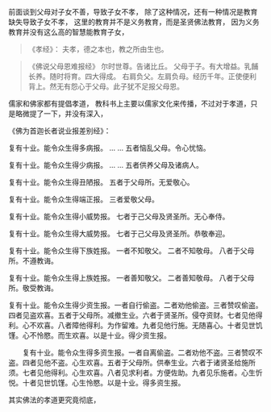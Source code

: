 前面谈到父母对子女不善，导致子女不孝，
除了这种情况，还有一种情况是教育缺失导致子女不孝，
这里的教育并不是义务教育，而是圣贤佛法教育，
因为义务教育并没有这么高的智慧能教育子女，

> 《孝经》：
> 夫孝，德之本也，教之所由生也。

> 《佛说父母恩难报经》
> 尔时世尊。告诸比丘。
> 父母于子。有大增益。乳餔长养。随时将育。四大得成。
> 右肩负父。左肩负母。经历千年。正使便利背上。然无有怨心于父母。此子犹不足报父母恩。

儒家和佛家都有提倡孝道，
教科书上主要以儒家文化来传播，不过对于孝道，只是略微提了一下，并没有深入，

《佛为首迦长者说业报差别经》：

复有十业。能令众生得多病报。
... ...
五者恼乱父母。令心忧恼。
  
复有十业。能令众生得少病报。
... ...
五者供养父母及诸病人。

复有十业。能令众生得丑陋报。
五者于父母所。无爱敬心。

复有十业。能令众生得端正报。
三者爱敬父母。

复有十业。能令众生得小威势报。
七者于己父母及贤圣所。无心奉侍。
 
复有十业。能令众生得大威势报。
七者于己父母及贤圣所。恭敬奉迎。

复有十业。能令众生得下族姓报。
一者不知敬父。
二者不知敬母。
八者于父母所。不遵教诲。

复有十业。能令众生得上族姓报。
一者善知敬父。
二者善知敬母。
八者于父母所。敬受教诲。
  
复有十业。能令众生得少资生报。一者自行偷盗。二者劝他偷盗。三者赞叹偷盗。四者见盗欢喜。五者于父母所。减撤生业。六者于贤圣所。侵夺资财。七者见他得利。心不欢喜。八者障他得利。为作留难。九者见他行施。无随喜心。十者见世饥馑。心不怜愍。而生欢喜。以是十业。得少资生报。  
  
　　复有十业。能令众生得多资生报。一者自离偷盗。二者劝他不盗。三者赞叹不盗。四者见他不盗。心生欢喜。五者于父母所。供奉生业。六者于诸贤圣给施所须。七者见他得利。心生欢喜。八者见求利者。方便佐助。九者见乐施者。心生忻悦。十者见世饥馑。心生怜愍。以是十业。得多资生报。

其实佛法的孝道更究竟彻底，


